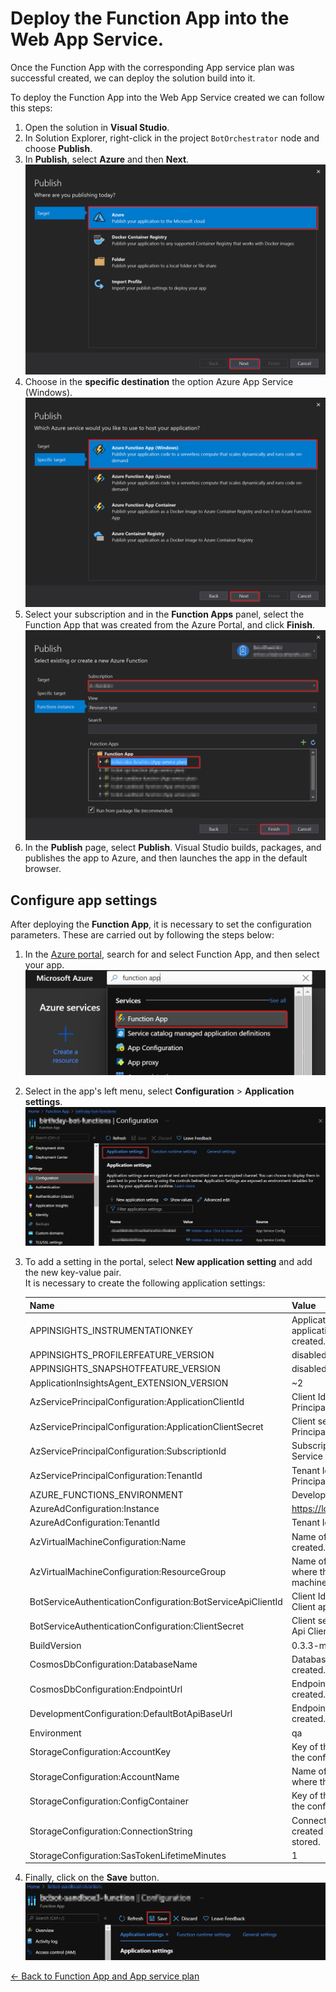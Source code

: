 # Deploy the Function App into the Web App Service.

Once the Function App with the corresponding App service plan was successful created, we can deploy the solution build into it. 

To deploy the Function App into the Web App Service created we can follow this steps:
1. Open the solution in **Visual Studio**.
1. In Solution Explorer, right-click in the project `BotOrchestrator` node and choose **Publish**.
1. In **Publish**, select **Azure** and then **Next**.  
![Select Azure](./images/deploy_function_app_select_azure.png)
1. Choose in the **specific destination** the option Azure App Service (Windows).  
![Select specific destination](./images/deploy_function_app_select_specific_destination.png)
1. Select your subscription and in the **Function Apps** panel, select the Function App that was created from the Azure Portal, and click **Finish**.  
![Select Function App Created](./images/deploy_function_app_select_function_app_created.png)
1. In the **Publish** page, select **Publish**. Visual Studio builds, packages, and publishes the app to Azure, and then launches the app in the default browser.

## Configure app settings
After deploying the **Function App**, it is necessary to set the configuration parameters. These are carried out by following the steps below:

1. In the [Azure portal](http://portal.azure.com/), search for and select Function App, and then select your app.  
![Application settings](./images/function_app_search.png)
1. Select in the app's left menu, select **Configuration** > **Application settings**.  
![New application setting](./images/function_app_configuration_application_settings.png)
1. To add a setting in the portal, select **New application setting** and add the new key-value pair.  
It is necessary to create the following application settings:

    | Name                                                        | Value                                                                   |
    |-------------------------------------------------------------|-------------------------------------------------------------------------|
    | APPINSIGHTS_INSTRUMENTATIONKEY                              | Application Insights key of the application insights resource created.  |
    | APPINSIGHTS_PROFILERFEATURE_VERSION                         | disabled                                                                |
    | APPINSIGHTS_SNAPSHOTFEATURE_VERSION                         | disabled                                                                |
    | ApplicationInsightsAgent_EXTENSION_VERSION                  | ~2                                                                      |
    | AzServicePrincipalConfiguration:ApplicationClientId         | Client Id of the Azure Service Principal app registration.              |
    | AzServicePrincipalConfiguration:ApplicationClientSecret     | Client secret of the Azure Service Principal app registration.          |
    | AzServicePrincipalConfiguration:SubscriptionId              | Subscription Id of the Azure Service Principal app registration.        |
    | AzServicePrincipalConfiguration:TenantId                    | Tenant Id of Azure Service Principal app registration.                  |
    | AZURE_FUNCTIONS_ENVIRONMENT                                 | Development                                                             |
    | AzureAdConfiguration:Instance                               | https://login.microsoftonline.com/                                      |
    | AzureAdConfiguration:TenantId                               | Tenant Id of Azure AD.                                                  |
    | AzVirtualMachineConfiguration:Name                          | Name of the virtual machine created.                                    |
    | AzVirtualMachineConfiguration:ResourceGroup                 | Name of the resource group where the created virtual machine is hosted. |
    | BotServiceAuthenticationConfiguration:BotServiceApiClientId | Client Id of the Bot Service Api Client app registration.               |
    | BotServiceAuthenticationConfiguration:ClientSecret          | Client secret of the Bot Service Api Client app registration.           |
    | BuildVersion                                                | 0.3.3-main                                                              |
     CosmosDbConfiguration:DatabaseName                          | Database name of the cosmos db created.                                 |
    | CosmosDbConfiguration:EndpointUrl                           | Endpoint URL of the cosmos db created.                                  |
    | DevelopmentConfiguration:DefaultBotApiBaseUrl               | Endpoint URL of the BotApi created.                                     |
    | Environment                                                 | qa                                                                      |
    | StorageConfiguration:AccountKey                             | Key of the Storage created where the config is stored.                  |
    | StorageConfiguration:AccountName                            | Name of the Storage created where the config is stored.                 |
    | StorageConfiguration:ConfigContainer                        | Key of the Storage created where the config is stored.                  |
    | StorageConfiguration:ConnectionString                       | Connection string of the Storage created where the config is stored.    |
    | StorageConfiguration:SasTokenLifetimeMinutes                | 1                                                                       |
1. Finally, click on the **Save** button.  
![Save new application settings](./images/function_app_save_new_application_settings.png)

[← Back to Function App and App service plan](function_app_and_app_service_plan.md)